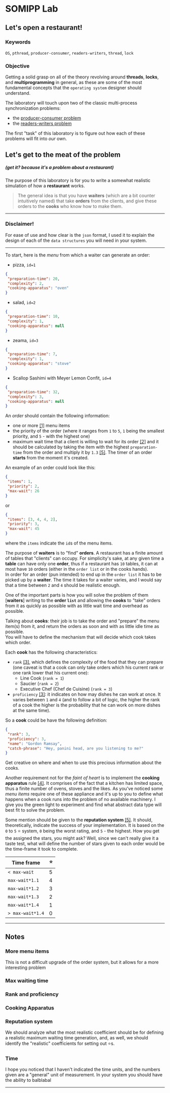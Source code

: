 # SOMIPP Lab
## Let's open a restaurant!

### Keywords
`OS`, `pthread`, `producer-consumer`, `readers-writers`, `thread`, `lock`

### Objective
Getting a solid grasp on all of the theory revolving around **threads**, **locks**, and **multiprogramming** in general, as these are some of the most fundamental concepts that the `operating system` designer should understand.

The laboratory will touch upon two of the classic multi-process synchronization problems:
- the [producer-consumer problem](https://en.wikipedia.org/wiki/Producer–consumer_problem)
- the [readers-writers problem](https://en.wikipedia.org/wiki/Readers–writers_problem)

The first "task" of this laboratory is to figure out how each of these problems will fit into *our* own.

## Let's get to the meat of the problem
##### (get it? because it's a problem about a restaurant)
The purpose of this laboratory is for you to write a somewhat realistic simulation of how a **restaurant** works. <br/>
> The general idea is that you have **waiters** (which are a bit counter intuitively named) that take **orders** from the clients, and give these orders to the **cooks** who know how to make them. <br/>

----
### Disclaimer!

For ease of use and how clear is the `json` format, I used it to explain the design of each of the `data structures` you will need in your system.

----

To start, here is the *menu* from which a waiter can generate an order:
- pizza, `id=1`
```json
{
 "preparation-time": 20,
 "complexity": 2,
 "cooking-apparatus": "oven"
}
```
- salad, `id=2`
```json
{
 "preparation-time": 10,
 "complexity": 1,
 "cooking-apparatus": null
}
```
- zeama, `id=3`
```json
{
 "preparation-time": 7,
 "complexity": 1,
 "cooking-apparatus": "stove"
}
```
- Scallop Sashimi with Meyer Lemon Confit, `id=4`
```json
{
 "preparation-time": 32,
 "complexity": 3,
 "cooking-apparatus": null
}
```

An *order* should contain the following information:
- one or more [[1]](#more-menu-items) menu items
- the priority of the order (where it ranges from `1` to `5`, `1` being the smallest priority, and `5` -  with the highest one)
- maximum wait time that a client is willing to wait for its order [[2]](#max-waiting-time) and it should be calculated by taking the item with the highest `preparation-time` from the order and multiply it by `1.3` [[5]](#realistic-coefficients). The timer of an order **starts** from the moment it's created.

An example of an order could look like this:
```json
{
 "items": 1,
 "priority": 2,
 "max-wait": 26
}
```

or

```json
{
 "items": [3, 4, 4, 2],
 "priority": 3,
 "max-wait": 45
}
```

where the `items` indicate the `id`s of the menu items.

The purpose of **waiters** is to "find" **orders**. A restaurant has a finite amount of tables that "clients" can occupy. For simplicity's sake, at any given time a **table** can have only one **order**, thus if a restaurant has `10` tables, it can at most have `10` orders (either in the `order list` or in the cooks hands). <br/>
In order for an order (pun intended) to end up in the `order list` it has to be picked up by a **waiter**. The time it takes for a waiter varies, and I would say that a time between `2` and `4` should be realistic enough.

One of the important parts is how you will solve the problem of them [**waiters**] writing to the **order `list`** and allowing the **cooks** to "take" orders from it as quickly as possible with as little wait time and overhead as possible.

Talking about **cooks**: their job is to take the order and "prepare" the menu item(s) from it, and return the orders as soon and with as little idle time as possible. <br/>
You will have to define the mechanism that will decide which cook takes which order.

Each **cook** has the following characteristics:
- `rank` [[3]](#rank-and-proficiency), which defines the complexity of the food that they can prepare (one caveat is that a cook can only take orders which his current rank or one rank lower that his current one):
  - Line Cook (`rank = 1`)
  - Saucier (`rank = 2`) 
  - Executive Chef (Chef de Cuisine) (`rank = 3`)
- `proficiency` [[3]](#rank-and-proficiency): it indicates on how may dishes he can work at once. It varies between `1` and `4` (and to follow a bit of logic, the higher the rank of a cook the higher is the probability that he can work on more dishes at the same time).

So a **cook** could be have the following definition:
```json
{
 "rank": 3,
 "proficiency": 3,
 "name": "Gordon Ramsay",
 "catch-phrase": "Hey, panini head, are you listening to me?"
}
```
Get creative on where and when to use this precious information about the cooks.

Another requirement not for the *faint of heart* is to implement the **cooking apparatus** rule [[4]](#cooking-apparatus). It comprises of the fact that a kitchen has limited space, thus a finite number of ovens, stoves and the likes.
As you've noticed some *menu items* require one of these appliance and it's up to you to define what happens when a cook runs into the problem of no available machinery. I give you the green light to experiment and find what abstract data type will best fit to solve the problem.

Some mention should be given to the **reputation system** [[5]](#realistic-coefficients). It should, theoretically, indicate the success of your implementation.
It is based on the `0` to `5` :star: system, `0` being the worst rating, and `5` - the highest. How you get the assigned the stars, you might ask? Well, since we can't really give it a taste test, what will define the number of stars given to each order would be the time-frame it took to complete.

| Time frame       | :star: |
|------------------|--------|
| `< max-wait`     | 5      |
| `max-wait*1.1`   | 4      |
| `max-wait*1.2`   | 3      |
| `max-wait*1.3`   | 2      |
| `max-wait*1.4`   | 1      |
| `> max-wait*1.4` | 0      |




----
## Notes

### More menu items
This is not a difficult upgrade of the order system, but it allows for a more interesting problem

### Max waiting time


### Rank and proficiency

### Cooking Apparatus

### Reputation system
We should analyze what the most realistic coefficient should be for defining a realistic maximum waiting time generation, and, as well, we should identify the "realistic" coefficients for setting out :star:s.


### Time 
I hope you noticed that I haven't indicated the time units, and the numbers given are a "general" unit of measurement. In your system you should have the ability to balblabal

----


